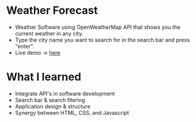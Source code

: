 # Weather Forecast
- Weather Software using OpenWeatherMap API that shows you the current weather in any city.
- Type the city name you want to search for in the search bar and press "enter".
- Live demo -> [here](https://roymero.github.io/Weather-Forecast/) 



# What I learned
- Integrate API's in software development
- Search bar & search fitering
- Application design & structure
- Synergy between HTML, CSS, and Javascript

